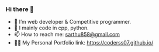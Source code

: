 ### Hi there 👋
- 🌱 I’m web developer & Competitive programmer.
- 👯 I mainly code in cpp, python.
- 📫 How to reach me: sarthu858@gmail.com
- 🙋‍♂️ My Personal Portfolio link: https://coderss07.github.io/
